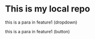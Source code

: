 # This is my local repo
 <p>this is a para in feature1 (dropdown)</p>
 <p>this is a para in feature1 (button)</p>
 